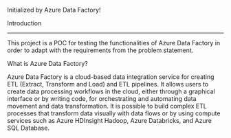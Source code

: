 Initialized by Azure Data Factory!

Introduction
__________________________________________________________________________________________________________________________________________________
This project is a POC for testing the functionalities of Azure Data Factory in order to adapt with the requirements from the problem statement.

What is Azure Data Factory?

Azure Data Factory is a cloud-based data integration service for creating ETL (Extract, Transform and Load) and ETL pipelines. It allows users to create data processing workflows in the cloud, either through a graphical interface or by writing code, for orchestrating and automating data movement and data transformation. It is possible to build complex ETL processes that transform data visually with data flows or by using compute services such as Azure HDInsight Hadoop, Azure Databricks, and Azure SQL Database.
